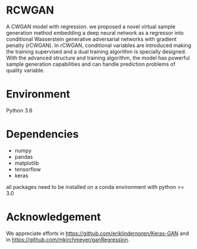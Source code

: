 # RCWGAN
A CWGAN model with regression.
we proposed a novel virtual sample generation method embedding a deep neural network as a regressor into conditional Wasserstein generative adversarial networks with gradient penalty (rCWGAN). In rCWGAN, conditional variables are introduced making the training supervised and a dual training algorithm is specially designed. With the advanced structure and training algorithm, the model has powerful sample generation capabilities and can handle prediction problems of quality variable.

# Environment
Python 3.6

# Dependencies
* numpy
* pandas
* matplotlib
* tensorflow
* keras 

all packages need to be installed on a conda environment with python >= 3.0

# Acknowledgement
We appreciate efforts in https://github.com/eriklindernoren/Keras-GAN and in https://github.com/mkirchmeyer/ganRegression.
